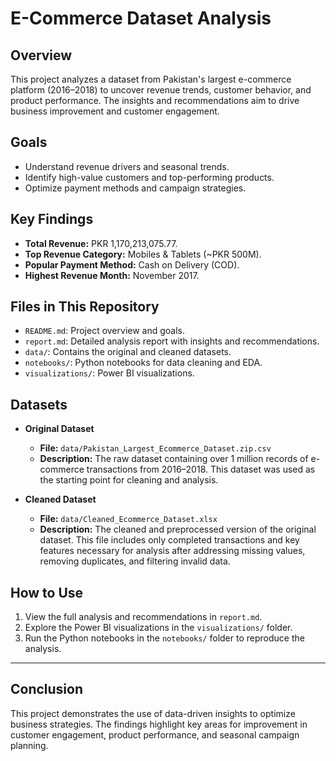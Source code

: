 # E-Commerce Dataset Analysis

## **Overview**
This project analyzes a dataset from Pakistan's largest e-commerce platform (2016–2018) to uncover revenue trends, customer behavior, and product performance. The insights and recommendations aim to drive business improvement and customer engagement.

## **Goals**
- Understand revenue drivers and seasonal trends.
- Identify high-value customers and top-performing products.
- Optimize payment methods and campaign strategies.

## **Key Findings**
- **Total Revenue:** PKR 1,170,213,075.77.
- **Top Revenue Category:** Mobiles & Tablets (~PKR 500M).
- **Popular Payment Method:** Cash on Delivery (COD).
- **Highest Revenue Month:** November 2017.

## **Files in This Repository**
- `README.md`: Project overview and goals.
- `report.md`: Detailed analysis report with insights and recommendations.
- `data/`: Contains the original and cleaned datasets.
- `notebooks/`: Python notebooks for data cleaning and EDA.
- `visualizations/`: Power BI visualizations.

## **Datasets**
- **Original Dataset**  
  - **File:** `data/Pakistan_Largest_Ecommerce_Dataset.zip.csv`  
  - **Description:** The raw dataset containing over 1 million records of e-commerce transactions from 2016–2018. This dataset was used as the starting point for cleaning and analysis.  

- **Cleaned Dataset**  
  - **File:** `data/Cleaned_Ecommerce_Dataset.xlsx`  
  - **Description:** The cleaned and preprocessed version of the original dataset. This file includes only completed transactions and key features necessary for analysis after addressing missing values, removing duplicates, and filtering invalid data.

## **How to Use**
1. View the full analysis and recommendations in `report.md`.
2. Explore the Power BI visualizations in the `visualizations/` folder.
3. Run the Python notebooks in the `notebooks/` folder to reproduce the analysis.

---

## **Conclusion**
This project demonstrates the use of data-driven insights to optimize business strategies. The findings highlight key areas for improvement in customer engagement, product performance, and seasonal campaign planning.
